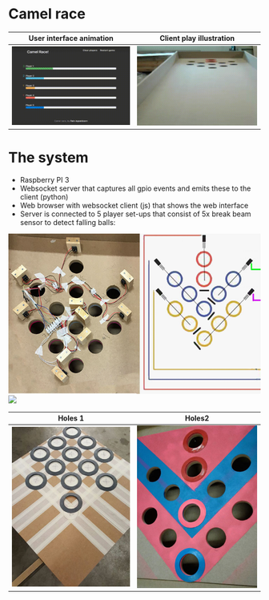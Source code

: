 # Camel race

User interface animation   |  Client play illustration
:-------------------------:|:-------------------------:
![](img/ui_animation.gif)  |  ![](img/illustration.gif)


# The system

- Raspberry PI 3
- Websocket server that captures all gpio events and emits these to the client (python)
- Web browser with websocket client (js) that shows the web interface 
- Server is connected to 5 player set-ups that consist of 5x break beam sensor to detect falling balls:

![](img/ee.jpg)
![](img/detailed_ee.jpg)

Holes 1             |  Holes2
:------------------:|:---------------------:
![](img/holes.jpg)  |  ![](img/holes2.jpeg)
